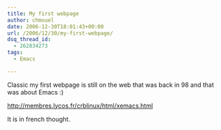 ```yaml
---
title: My first webpage
author: chmouel
date: 2006-12-30T18:01:43+00:00
url: /2006/12/30/my-first-webpage/
dsq_thread_id:
  - 262834273
tags:
  - Emacs

---
```

Classic my first webpage is still on the web that was back in 98 and that was about Emacs :) 

<http://membres.lycos.fr/crblinux/html/xemacs.html>

It is in french thought.